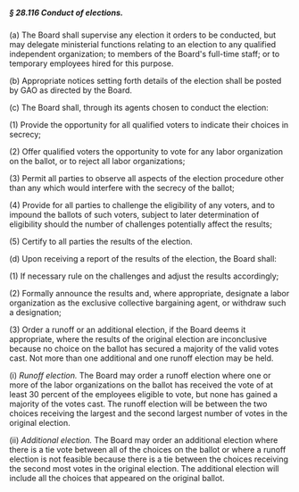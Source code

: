 ##### § 28.116 Conduct of elections. #####

(a) The Board shall supervise any election it orders to be conducted, but may delegate ministerial functions relating to an election to any qualified independent organization; to members of the Board's full-time staff; or to temporary employees hired for this purpose.

(b) Appropriate notices setting forth details of the election shall be posted by GAO as directed by the Board.

(c) The Board shall, through its agents chosen to conduct the election:

(1) Provide the opportunity for all qualified voters to indicate their choices in secrecy;

(2) Offer qualified voters the opportunity to vote for any labor organization on the ballot, or to reject all labor organizations;

(3) Permit all parties to observe all aspects of the election procedure other than any which would interfere with the secrecy of the ballot;

(4) Provide for all parties to challenge the eligibility of any voters, and to impound the ballots of such voters, subject to later determination of eligibility should the number of challenges potentially affect the results;

(5) Certify to all parties the results of the election.

(d) Upon receiving a report of the results of the election, the Board shall:

(1) If necessary rule on the challenges and adjust the results accordingly;

(2) Formally announce the results and, where appropriate, designate a labor organization as the exclusive collective bargaining agent, or withdraw such a designation;

(3) Order a runoff or an additional election, if the Board deems it appropriate, where the results of the original election are inconclusive because no choice on the ballot has secured a majority of the valid votes cast. Not more than one additional and one runoff election may be held.

(i) *Runoff election.* The Board may order a runoff election where one or more of the labor organizations on the ballot has received the vote of at least 30 percent of the employees eligible to vote, but none has gained a majority of the votes cast. The runoff election will be between the two choices receiving the largest and the second largest number of votes in the original election.

(ii) *Additional election.* The Board may order an additional election where there is a tie vote between all of the choices on the ballot or where a runoff election is not feasible because there is a tie between the choices receiving the second most votes in the original election. The additional election will include all the choices that appeared on the original ballot.